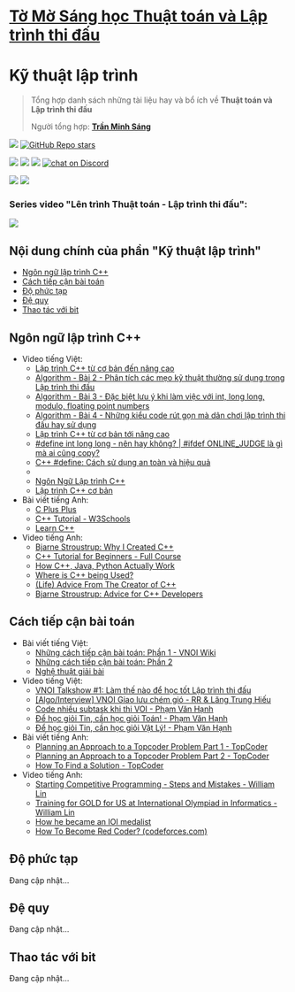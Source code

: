 # [Tờ Mờ Sáng học Thuật toán và Lập trình thi đấu](/README.md)

# Kỹ thuật lập trình

> Tổng hợp danh sách những tài liệu hay và bổ ích về **Thuật toán và Lập trình thi đấu**
> 
> Người tổng hợp: **[Trần Minh Sáng](https://www.facebook.com/sangtran.04/)**

<p align="left">
  <a href="#"><img src="https://img.shields.io/endpoint?url=https%3A%2F%2Fhits.dwyl.com%2Ftmsanghoclaptrinh%2Ftmsang-hoc-thuat-toan.json&label=visitors&color=blue"></a>
  <a href="#"><img alt="GitHub Repo stars" src="https://img.shields.io/github/stars/tmsanghoclaptrinh/tmsang-hoc-thuat-toan"></a>
</p>
<p align="left">
  <a href="https://github.com/tmsanghoclaptrinh"><img src="https://img.shields.io/badge/author-tmsanghoclaptrinh-41454A?logo=github&labelColor=grey"></a>
  <a href="https://facebook.com/clb.it.ngoctao"><img src="https://img.shields.io/badge/facebook-clb.it.ngoctao-41454A?logo=facebook&logoColor=white&labelColor=blue"></a>
  <a href="https://www.youtube.com/@tmsanghoclaptrinh"><img src="https://img.shields.io/badge/youtube-tmsanghoclaptrinh-41454A?logo=youtube&logoColor=white&labelColor=red"></a>
  <a href="https://discord.gg/ajXr5kRKkk"><img src="https://img.shields.io/discord/994125923819458590?logo=discord&logoColor=white&labelColor=5865F2&color=green" alt="chat on Discord"></a>
</p>
<p align="left">
  <a href="https://tmsanghoclaptrinh.com"><img src="https://img.shields.io/badge/blog-tmsanghoclaptrinh.com-white"></a>
  <a href="https://dev.to/tmsanghoclaptrinh"><img src="https://img.shields.io/badge/dev.to-tmsanghoclaptrinh-white"></a>
</p>

### Series video "Lên trình Thuật toán - Lập trình thi đấu": 

[![](https://markdown-videos-api.jorgenkh.no/youtube/AgwnOQbJVvU)](https://www.youtube.com/watch?v=AgwnOQbJVvU&list=PLqfkD788zZGCjhbJsmyhInVAhHBSV8Gqg&index=1)

## Nội dung chính của phần "Kỹ thuật lập trình"

- [Ngôn ngữ lập trình C++](#ngôn-ngữ-lập-trình-c)
- [Cách tiếp cận bài toán](#cách-tiếp-cận-bài-toán)
- [Độ phức tạp](#độ-phức-tạp)
- [Đệ quy](#đệ-quy)
- [Thao tác với bit](#thao-tác-với-bit)

## Ngôn ngữ lập trình C++

- Video tiếng Việt:
    - [Lập trình C++ từ cơ bản đến nâng cao](https://www.youtube.com/playlist?list=PLqfkD788zZGCmOyQaymJv4G-au94QqBLj)
    - [Algorithm - Bài 2 - Phân tích các mẹo kỹ thuật thường sử dụng trong Lập trình thi đấu](https://www.youtube.com/watch?v=S25lf3BlNVg&list=PLqfkD788zZGCjhbJsmyhInVAhHBSV8Gqg&index=3)
    - [Algorithm - Bài 3 - Đặc biệt lưu ý khi làm việc với int, long long, modulo, floating point numbers](https://www.youtube.com/watch?v=8rwyW3VtIAk&list=PLqfkD788zZGCjhbJsmyhInVAhHBSV8Gqg&index=4)
    - [Algorithm - Bài 4 - Những kiểu code rút gọn mà dân chơi lập trình thi đấu hay sử dụng](https://www.youtube.com/watch?v=8rwyW3VtIAk&list=PLqfkD788zZGCjhbJsmyhInVAhHBSV8Gqg&index=5)
    - [Lập trình C++ từ cơ bản tới nâng cao](https://www.youtube.com/playlist?list=PL_-VfJajZj0Uo72G_6tSY4NRLpmffeXSA)
    - [#define int long long - nên hay không? | #ifdef ONLINE_JUDGE là gì mà ai cũng copy?](https://www.youtube.com/watch?v=_OIXGXGt6GI)
    - [C++ #define: Cách sử dụng an toàn và hiệu quả](https://www.youtube.com/watch?v=JiGL4XP9V_Q)
    - []()
    - [Ngôn Ngữ Lập trình C++](https://www.youtube.com/playlist?list=PLux-_phi0Rz0Hq9fDP4TlOulBl8APKp79)
    - [Lập trình C++ cơ bản](https://www.youtube.com/playlist?list=PL33lvabfss1xagFyyQPRcppjFKMQ7lvJM)
- Bài viết tiếng Anh:
    - [C Plus Plus](https://cplusplus.com/doc/tutorial/)
    - [C++ Tutorial - W3Schools](https://www.w3schools.com/cpp/default.asp)
    - [Learn C++](https://www.learncpp.com/)
- Video tiếng Anh:
    - [Bjarne Stroustrup: Why I Created C++](https://www.youtube.com/watch?v=JBjjnqG0BP8)
    - [C++ Tutorial for Beginners - Full Course](https://www.youtube.com/watch?v=vLnPwxZdW4Y)
    - [How C++, Java, Python Actually Work](https://www.youtube.com/watch?v=hnlz0YYCpBU)
    - [Where is C++ being Used?](https://www.youtube.com/watch?v=UdTzHmjMYBc)
    - [(Life) Advice From The Creator of C++](https://www.youtube.com/watch?v=-QxI-RP6-HM)
    - [Bjarne Stroustrup: Advice for C++ Developers](https://www.youtube.com/watch?v=BzphqTn1wPc)

## Cách tiếp cận bài toán

- Bài viết tiếng Việt:
  - [Những cách tiếp cận bài toán: Phần 1 - VNOI Wiki](https://wiki.vnoi.info/translate/topcoder/Planning-an-Approach-to-a-Topcoder-Problem-Part-1)
  - [Những cách tiếp cận bài toán: Phần 2](https://wiki.vnoi.info/translate/topcoder/Planning-an-Approach-to-a-Topcoder-Problem-Part-2)
  - [Nghệ thuật giải bài](https://wiki.vnoi.info/translate/topcoder/How-to-Find-a-Solution)
- Video tiếng Việt:
  - [VNOI Talkshow #1: Làm thế nào để học tốt Lập trình thi đấu](https://www.youtube.com/watch?v=EPKHm5jrU4o)
  - [[Algo/Interview] VNOI Giao lưu chém gió - RR & Lăng Trung Hiếu](https://www.youtube.com/watch?v=tkBB-JP47b8)
  - [Code nhiều subtask khi thi VOI - Phạm Văn Hạnh](https://www.youtube.com/watch?v=3clQUr9Skw0)
  - [Để học giỏi Tin, cần học giỏi Toán! - Phạm Văn Hạnh](https://www.youtube.com/watch?v=hCwAA3xwv1Q)
  - [Để học giỏi Tin, cần học giỏi Vật Lý! - Phạm Văn Hạnh](https://www.youtube.com/watch?v=iXT67J2hexU)
- Bài viết tiếng Anh:
  - [Planning an Approach to a Topcoder Problem Part 1 - TopCoder](https://www.topcoder.com/thrive/articles/Planning%20an%20Approach%20to%20a%20Topcoder%20Problem%20Part%201)
  - [Planning an Approach to a Topcoder Problem Part 2 - TopCoder](https://www.topcoder.com/thrive/articles/Planning%20an%20Approach%20to%20a%20Topcoder%20Problem%20Part%202)
  - [How To Find a Solution - TopCoder](https://www.topcoder.com/thrive/articles/How%20To%20Find%20a%20Solution)
- Video tiếng Anh:
  - [Starting Competitive Programming - Steps and Mistakes - William Lin](https://www.youtube.com/watch?v=bVKHRtafgPc)
  - [Training for GOLD for US at International Olympiad in Informatics - William Lin](https://www.youtube.com/watch?v=V_Cc4Yk2xe4)
  - [How he became an IOI medalist](https://www.youtube.com/watch?v=2UUUA36mqsQ)
  - [How To Become Red Coder? (codeforces.com)](https://www.youtube.com/watch?v=y7169jEvb-Y)

## Độ phức tạp

Đang cập nhật...

## Đệ quy

Đang cập nhật...

## Thao tác với bit

Đang cập nhật...